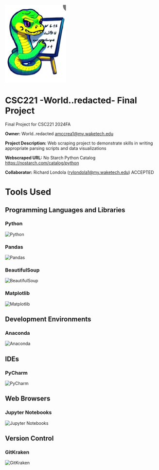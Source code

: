 ![pAIthon Labs Logo](https://github.com/worldfamous718/pAIthon-Labs/blob/main/Labs/Logos-Files/Lab-Logo.png)

# CSC221 -World..redacted- Final Project
Final Project for CSC221 2024FA

__Owner:__ World..redacted <amccrea1@my.waketech.edu>

__Project Description:__ Web scraping project to demonstrate skills in writing appropriate parsing scripts and data visualizations

__Webscraped URL:__ No Starch Python Catalog https://nostarch.com/catalog/python

__Collaborator:__ Richard Londola (rylondola1@my.waketech.edu) ACCEPTED



# Tools Used

## Programming Languages and Libraries

### Python
![Python](https://img.shields.io/badge/Python-3.x-blue.svg)

### Pandas
![Pandas](https://img.shields.io/badge/Pandas-1.x-green.svg)

### BeautifulSoup
![BeautifulSoup](https://img.shields.io/badge/BeautifulSoup-4.x-orange.svg)

### Matplotlib
![Matplotlib](https://img.shields.io/badge/Matplotlib-3.x-purple.svg)

## Development Environments

### Anaconda
![Anaconda](https://img.shields.io/badge/Anaconda-2021.7-yellow.svg)

## IDEs

### PyCharm
![PyCharm](https://img.shields.io/badge/PyCharm-2021.2-red.svg)

## Web Browsers

### Jupyter Notebooks
![Jupyter Notebooks](https://img.shields.io/badge/Jupyter%20Notebooks-6.x-lightblue.svg)

## Version Control

### GitKraken
![GitKraken](https://img.shields.io/badge/GitKraken-8.x-pink.svg)

